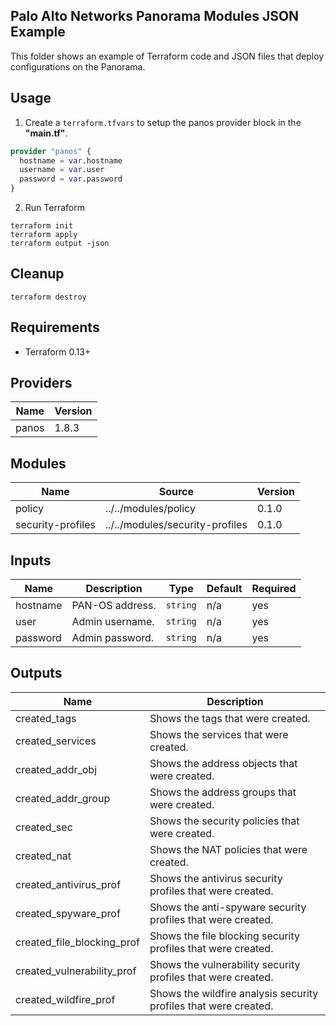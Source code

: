 Palo Alto Networks Panorama Modules JSON Example
---
This folder shows an example of Terraform code and JSON files that deploy configurations on the Panorama.

Usage
---
1. Create a `terraform.tfvars` to setup the panos provider block in the **"main.tf"**.
```terraform
provider "panos" {
  hostname = var.hostname
  username = var.user
  password = var.password
}
```

2. Run Terraform
```
terraform init
terraform apply
terraform output -json
```

Cleanup
---
```
terraform destroy
```


Requirements
---
* Terraform 0.13+

Providers
---
Name | Version
-----|------
panos | 1.8.3

Modules
---
Name | Source | Version
---|---|---
policy | ../../modules/policy | 0.1.0
security-profiles | ../../modules/security-profiles | 0.1.0

Inputs
---
Name | Description | Type | Default | Required
-----|-----|-----|-----|-----
hostname | PAN-OS address. | `string` | n/a | yes
user | Admin username. | `string` | n/a | yes
password | Admin password. | `string` | n/a | yes

Outputs
---
Name | Description
---|---
created_tags | Shows the tags that were created.
created_services |Shows the services that were created.
created_addr_obj |Shows the address objects that were created.
created_addr_group |Shows the address groups that were created.
created_sec |Shows the security policies that were created.
created_nat |Shows the NAT policies that were created.
created_antivirus_prof | Shows the antivirus security profiles that were created.
created_spyware_prof |Shows the anti-spyware security profiles that were created.
created_file_blocking_prof |Shows the file blocking security profiles that were created.
created_vulnerability_prof |Shows the vulnerability security profiles that were created.
created_wildfire_prof |Shows the wildfire analysis security profiles that were created.
